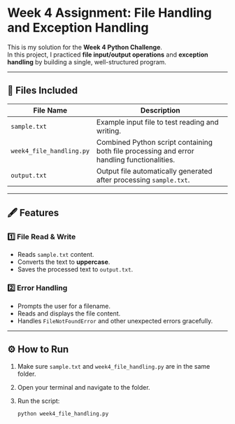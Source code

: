 # Week 4 Assignment: File Handling and Exception Handling

This is my solution for the **Week 4 Python Challenge**.  
In this project, I practiced **file input/output operations** and **exception handling** by building a single, well-structured program.

---

## 📂 Files Included

| File Name | Description |
|------------|-------------|
| `sample.txt` | Example input file to test reading and writing. |
| `week4_file_handling.py` | Combined Python script containing both file processing and error handling functionalities. |
| `output.txt` | Output file automatically generated after processing `sample.txt`. |

---

## 🖋️ Features

### **1️⃣ File Read & Write**

- Reads `sample.txt` content.
- Converts the text to **uppercase**.
- Saves the processed text to `output.txt`.

### **2️⃣ Error Handling**

- Prompts the user for a filename.
- Reads and displays the file content.
- Handles `FileNotFoundError` and other unexpected errors gracefully.

---

## ⚙️ How to Run

1. Make sure `sample.txt` and `week4_file_handling.py` are in the same folder.
2. Open your terminal and navigate to the folder.
3. Run the script:

   ```bash
   python week4_file_handling.py
